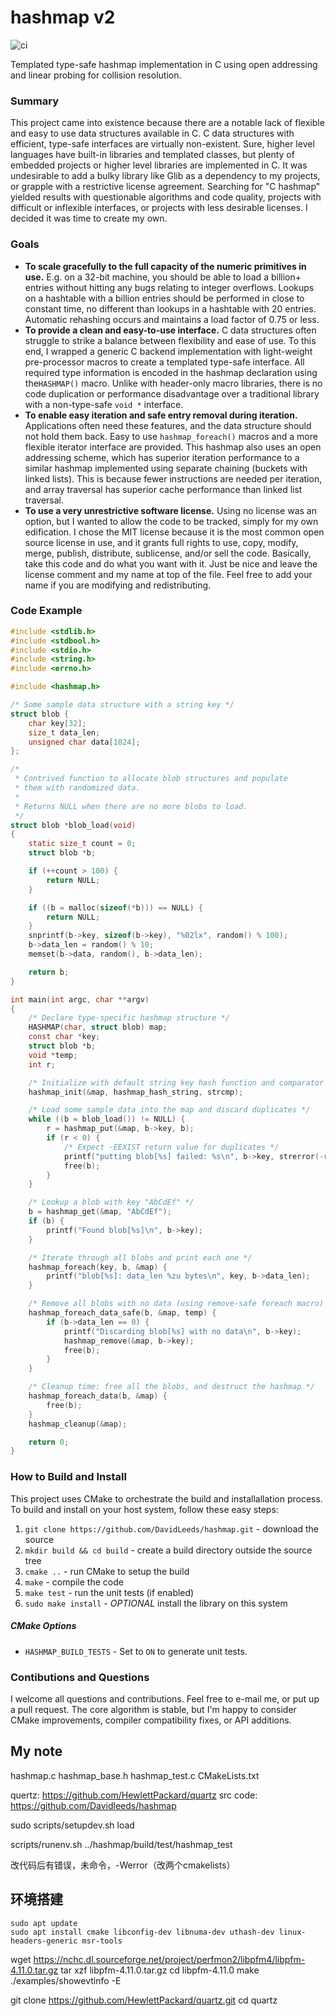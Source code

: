 # hashmap v2
![ci](https://github.com/DavidLeeds/hashmap/workflows/CI/badge.svg)

Templated type-safe hashmap implementation in C using open addressing and linear probing for collision resolution.

### Summary
This project came into existence because there are a notable lack of flexible and easy to use data structures available in C. C data structures with efficient, type-safe interfaces are virtually non-existent.  Sure, higher level languages have built-in libraries and templated classes, but plenty of embedded projects or higher level libraries are implemented in C.  It was undesirable to add a bulky library like Glib as a dependency to my projects, or grapple with a restrictive license agreement.  Searching for "C hashmap" yielded results with questionable algorithms and code quality, projects with difficult or inflexible interfaces, or projects with less desirable licenses.  I decided it was time to create my own.


### Goals
* **To scale gracefully to the full capacity of the numeric primitives in use.**  E.g. on a 32-bit machine, you should be able to load a billion+ entries without hitting any bugs relating to integer overflows.  Lookups on a hashtable with a billion entries should be performed in close to constant time, no different than lookups in a hashtable with 20 entries.  Automatic rehashing occurs and maintains a load factor of 0.75 or less.
* **To provide a clean and easy-to-use interface.**  C data structures often struggle to strike a balance between flexibility and ease of use.  To this end, I wrapped a generic C backend implementation with light-weight pre-processor macros to create a templated type-safe interface. All required type information is encoded in the hashmap declaration using the`HASHMAP()` macro. Unlike with header-only macro libraries, there is no code duplication or performance disadvantage over a traditional library with a non-type-safe `void *` interface.
* **To enable easy iteration and safe entry removal during iteration.**  Applications often need these features, and the data structure should not hold them back.  Easy to use `hashmap_foreach()` macros and a more flexible iterator interface are provided.  This hashmap also uses an open addressing scheme, which has superior iteration performance to a similar hashmap implemented using separate chaining (buckets with linked lists).  This is because fewer instructions are needed per iteration, and array traversal has superior cache performance than linked list traversal.
* **To use a very unrestrictive software license.**  Using no license was an option, but I wanted to allow the code to be tracked, simply for my own edification.  I chose the MIT license because it is the most common open source license in use, and it grants full rights to use, copy, modify, merge, publish, distribute, sublicense, and/or sell the code.  Basically, take this code and do what you want with it.  Just be nice and leave the license comment and my name at top of the file.  Feel free to add your name if you are modifying and redistributing.

### Code Example
```C
#include <stdlib.h>
#include <stdbool.h>
#include <stdio.h>
#include <string.h>
#include <errno.h>

#include <hashmap.h>

/* Some sample data structure with a string key */
struct blob {
    char key[32];
    size_t data_len;
    unsigned char data[1024];
};

/*
 * Contrived function to allocate blob structures and populate
 * them with randomized data.
 *
 * Returns NULL when there are no more blobs to load.
 */
struct blob *blob_load(void)
{
    static size_t count = 0;
    struct blob *b;

    if (++count > 100) {
        return NULL;
    }

    if ((b = malloc(sizeof(*b))) == NULL) {
        return NULL;
    }
    snprintf(b->key, sizeof(b->key), "%02lx", random() % 100);
    b->data_len = random() % 10;
    memset(b->data, random(), b->data_len);

    return b;
}

int main(int argc, char **argv)
{
    /* Declare type-specific hashmap structure */
    HASHMAP(char, struct blob) map;
    const char *key;
    struct blob *b;
    void *temp;
    int r;

    /* Initialize with default string key hash function and comparator */
    hashmap_init(&map, hashmap_hash_string, strcmp);

    /* Load some sample data into the map and discard duplicates */
    while ((b = blob_load()) != NULL) {
        r = hashmap_put(&map, b->key, b);
        if (r < 0) {
            /* Expect -EEXIST return value for duplicates */
            printf("putting blob[%s] failed: %s\n", b->key, strerror(-r));
            free(b);
        }
    }

    /* Lookup a blob with key "AbCdEf" */
    b = hashmap_get(&map, "AbCdEf");
    if (b) {
        printf("Found blob[%s]\n", b->key);
    }

    /* Iterate through all blobs and print each one */
    hashmap_foreach(key, b, &map) {
        printf("blob[%s]: data_len %zu bytes\n", key, b->data_len);
    }

    /* Remove all blobs with no data (using remove-safe foreach macro) */
    hashmap_foreach_data_safe(b, &map, temp) {
        if (b->data_len == 0) {
            printf("Discarding blob[%s] with no data\n", b->key);
            hashmap_remove(&map, b->key);
            free(b);
        }
    }

    /* Cleanup time: free all the blobs, and destruct the hashmap */
    hashmap_foreach_data(b, &map) {
        free(b);
    }
    hashmap_cleanup(&map);

    return 0;
}
```

### How to Build and Install
This project uses CMake to orchestrate the build and installallation process. To build and install on your host system, follow these easy steps:
1. `git clone https://github.com/DavidLeeds/hashmap.git` - download the source
2. `mkdir build && cd build` - create a build directory outside the source tree
3. `cmake ..` - run CMake to setup the build
4. `make` - compile the code
5. `make test` - run the unit tests (if enabled)
6. `sudo make install` - _OPTIONAL_ install the library on this system

##### CMake Options

* `HASHMAP_BUILD_TESTS` - Set to `ON` to generate unit tests. 

### Contibutions and Questions
I welcome all questions and contributions. Feel free to e-mail me, or put up a pull request. The core algorithm is stable, but I'm happy to consider CMake improvements, compiler compatibility fixes, or API additions.

## My note

hashmap.c
hashmap_base.h
hashmap_test.c
CMakeLists.txt

quertz: <https://github.com/HewlettPackard/quartz>
src code: <https://github.com/Davidleeds/hashmap>

sudo scripts/setupdev.sh load

scripts/runenv.sh ../hashmap/build/test/hashmap_test

改代码后有错误，未命令，-Werror（改两个cmakelists）

## 环境搭建

```shell
sudo apt update
sudo apt install cmake libconfig-dev libnuma-dev uthash-dev linux-headers-generic msr-tools
```

wget https://nchc.dl.sourceforge.net/project/perfmon2/libpfm4/libpfm-4.11.0.tar.gz
tar xzf libpfm-4.11.0.tar.gz
cd libpfm-4.11.0
make
./examples/showevtinfo -E


git clone https://github.com/HewlettPackard/quartz.git
cd quartz
